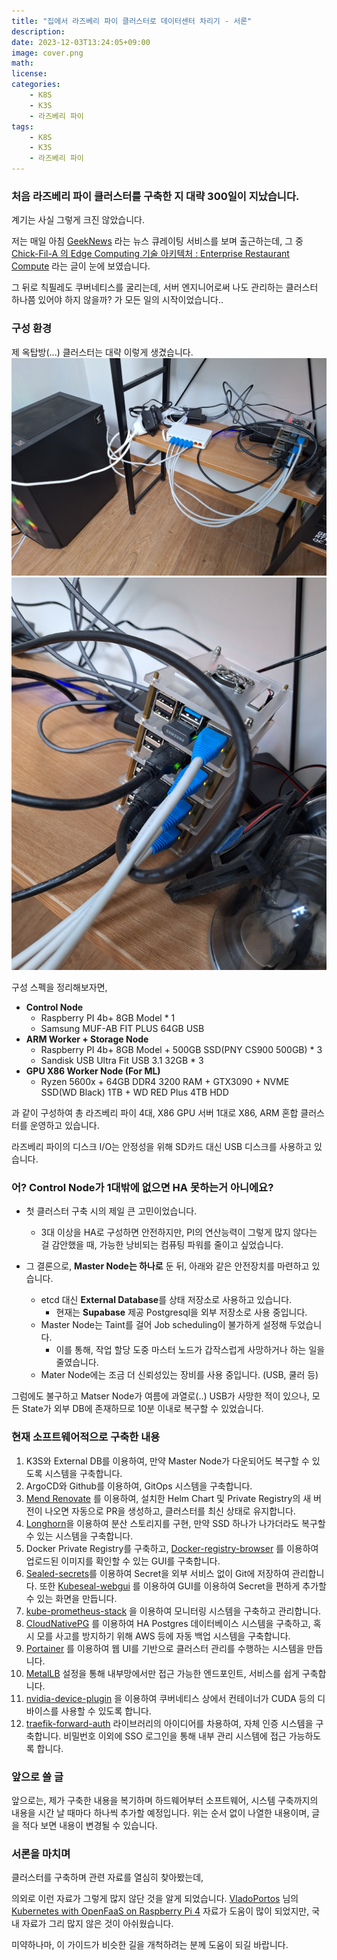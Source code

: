 ```yaml
---
title: "집에서 라즈베리 파이 클러스터로 데이터센터 차리기 - 서론"
description: 
date: 2023-12-03T13:24:05+09:00
image: cover.png
math: 
license: 
categories:
    - K8S
    - K3S
    - 라즈베리 파이
tags:
    - K8S
    - K3S
    - 라즈베리 파이
---
```


### 처음 라즈베리 파이 클러스터를 구축한 지 대략 300일이 지났습니다.

계기는 사실 그렇게 크진 않았습니다.

저는 매일 아침 [GeekNews](https://news.hada.io/) 라는 뉴스 큐레이팅 서비스를 보며 출근하는데, 그 중 [Chick-Fil-A 의 Edge Computing 기술 아키텍처 : Enterprise Restaurant Compute](https://news.hada.io/topic?id=8306) 라는 글이 눈에 보였습니다.

그 뒤로 칙필레도 쿠버네티스를 굴리는데, 서버 엔지니어로써 나도 관리하는 클러스터 하나쯤 있어야 하지 않을까? 가 모든 일의 시작이었습니다..

### 구성 환경

제 옥탑방(...) 클러스터는 대략 이렇게 생겼습니다.
![Alt text](image.png)
![Alt text](image-1.png)

구성 스펙을 정리해보자면,

- **Control Node**
  - Raspberry PI 4b+ 8GB Model * 1
  - Samsung MUF-AB FIT PLUS 64GB USB
- **ARM Worker + Storage Node**
  - Raspberry PI 4b+ 8GB Model + 500GB SSD(PNY CS900 500GB) * 3
  - Sandisk USB Ultra Fit USB 3.1 32GB * 3
- **GPU X86 Worker Node (For ML)**
  - Ryzen 5600x + 64GB DDR4 3200 RAM + GTX3090 + NVME SSD(WD Black) 1TB + WD RED Plus 4TB HDD

과 같이 구성하여 총 라즈베리 파이 4대, X86 GPU 서버 1대로 X86, ARM 혼합 클러스터를 운영하고 있습니다.

라즈베리 파이의 디스크 I/O는 안정성을 위해 SD카드 대신 USB 디스크를 사용하고 있습니다.

### 어? Control Node가 1대밖에 없으면 HA 못하는거 아니에요?

- 첫 클러스터 구축 시의 제일 큰 고민이었습니다.
  - 3대 이상을 HA로 구성하면 안전하지만, PI의 연산능력이 그렇게 많지 않다는 걸 감안했을 때, 가능한 낭비되는 컴퓨팅 파워를 줄이고 싶었습니다.

- 그 결론으로, **Master Node는 하나로** 둔 뒤, 아래와 같은 안전장치를 마련하고 있습니다.
  - etcd 대신 **External Database**를 상태 저장소로 사용하고 있습니다.
    - 현재는 **Supabase** 제공 Postgresql을 외부 저장소로 사용 중입니다.
  - Master Node는 Taint를 걸어 Job scheduling이 불가하게 설정해 두었습니다.
    - 이를 통해, 작업 할당 도중 마스터 노드가 갑작스럽게 사망하거나 하는 일을 줄였습니다.
  - Mater Node에는 조금 더 신뢰성있는 장비를 사용 중입니다. (USB, 쿨러 등)

그럼에도 불구하고 Matser Node가 여름에 과열로(..) USB가 사망한 적이 있으나, 모든 State가 외부 DB에 존재하므로 10분 이내로 복구할 수 있었습니다.

### 현재 소프트웨어적으로 구축한 내용

1. K3S와 External DB를 이용하여, 만약 Master Node가 다운되어도 복구할 수 있도록 시스템을 구축합니다.
2. ArgoCD와 Github를 이용하여, GitOps 시스템을 구축합니다.
3. [Mend Renovate](https://www.mend.io/renovate/) 를 이용하여, 설치한 Helm Chart 및 Private Registry의 새 버전이 나오면 자동으로 PR을 생성하고, 클러스터를 최신 상태로 유지합니다.
4. [Longhorn](https://github.com/longhorn/longhorn)을 이용하여 분산 스토리지를 구현, 만약 SSD 하나가 나가더라도 복구할 수 있는 시스템을 구축합니다.
5. Docker Private Registry를 구축하고, [Docker-registry-browser](https://github.com/klausmeyer/docker-registry-browser) 를 이용하여 업로드된 이미지를 확인할 수 있는 GUI를 구축합니다.
6. [Sealed-secrets](https://github.com/bitnami-labs/sealed-secrets)를 이용하여 Secret을 외부 서비스 없이 Git에 저장하여 관리합니다. 또한 [Kubeseal-webgui](https://github.com/Jaydee94/kubeseal-webgui) 를 이용하여 GUI를 이용하여 Secret을 편하게 추가할 수 있는 화면을 만듭니다.
7. [kube-prometheus-stack](https://github.com/prometheus-community/helm-charts/tree/main/charts/kube-prometheus-stack) 을 이용하여 모니터링 시스템을 구축하고 관리합니다.
8. [CloudNativePG](https://cloudnative-pg.io/) 를 이용하여 HA Postgres 데이터베이스 시스템을 구축하고, 혹시 모를 사고를 방지하기 위해 AWS 등에 자동 백업 시스템을 구축합니다.
9. [Portainer](https://www.portainer.io/) 를 이용하여 웹 UI를 기반으로 클러스터 관리를 수행하는 시스템을 만듭니다.
10. [MetalLB](https://metallb.universe.tf/) 설정을 통해 내부망에서만 접근 가능한 엔드포인트, 서비스를 쉽게 구축합니다.
11. [nvidia-device-plugin](https://github.com/NVIDIA/k8s-device-plugin) 을 이용하여 쿠버네티스 상에서 컨테이너가 CUDA 등의 디바이스를 사용할 수 있도록 합니다.
12. [traefik-forward-auth](https://github.com/thomseddon/traefik-forward-auth) 라이브러리의 아이디어를 차용하여, 자체 인증 시스템을 구축합니다. 비밀번호 이외에 SSO 로그인을 통해 내부 관리 시스템에 접근 가능하도록 합니다.

### 앞으로 쓸 글

앞으로는, 제가 구축한 내용을 복기하며 하드웨어부터 소프트웨어, 시스템 구축까지의 내용을 시간 날 때마다 하나씩 추가할 예정입니다.
위는 순서 없이 나열한 내용이며, 글을 적다 보면 내용이 변경될 수 있습니다.

### 서론을 마치며

클러스터를 구축하며 관련 자료를 열심히 찾아봤는데, 

의외로 이런 자료가 그렇게 많지 않단 것을 알게 되었습니다.
[VladoPortos](https://github.com/VladoPortos) 님의 [Kubernetes with OpenFaaS on Raspberry Pi 4](https://rpi4cluster.com/) 자료가 도움이 많이 되었지만, 국내 자료가 그리 많지 않은 것이 아쉬웠습니다.


미약하나마, 이 가이드가 비슷한 길을 개척하려는 분께 도움이 되길 바랍니다.
